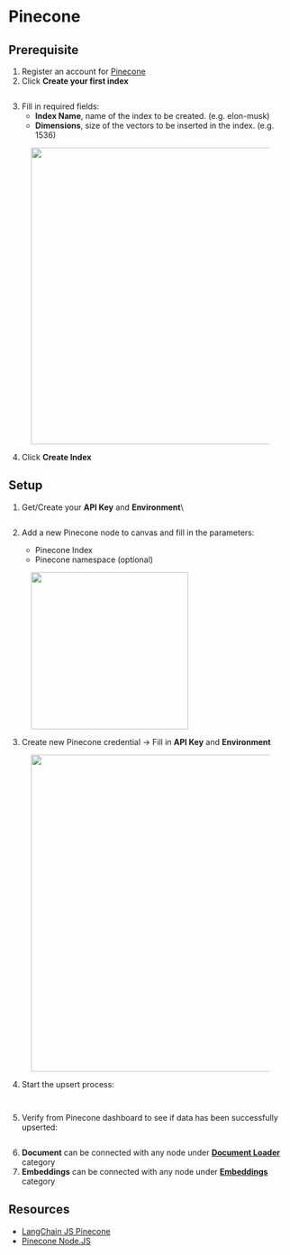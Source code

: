 # Pinecone

## Prerequisite

1. Register an account for [Pinecone](https://www.pinecone.io/)
2. Click **Create your first index**

<figure><img src="../../../.gitbook/assets/image (26).png" alt=""><figcaption></figcaption></figure>

3. Fill in required fields:
   * **Index Name**, name of the index to be created. (e.g. elon-musk)
   * **Dimensions**, size of the vectors to be inserted in the index. (e.g. 1536)

<figure><img src="../../../.gitbook/assets/image (33).png" alt="" width="527"><figcaption></figcaption></figure>

4. Click **Create Index**

## Setup

1.  Get/Create your **API Key** and **Environment**\\

    <figure><img src="../../../.gitbook/assets/image (35).png" alt=""><figcaption></figcaption></figure>
2. Add a new Pinecone node to canvas and fill in the parameters:
   * Pinecone Index
   * Pinecone namespace (optional)

<figure><img src="../../../.gitbook/assets/image (1) (1) (1) (1) (1) (1) (1) (1) (1) (1) (1) (1) (1).png" alt="" width="279"><figcaption></figcaption></figure>

3. Create new Pinecone credential -> Fill in **API Key** and **Environment**

<figure><img src="../../../.gitbook/assets/image (2) (1) (1) (1) (1) (1) (1) (1) (1) (1) (1) (1).png" alt="" width="563"><figcaption></figcaption></figure>

4. Start the upsert process:

<figure><img src="../../../.gitbook/assets/Untitled (1) (1).png" alt=""><figcaption></figcaption></figure>

<figure><img src="../../../.gitbook/assets/image (4) (1) (1) (1) (1) (1) (1) (1) (1) (1).png" alt=""><figcaption></figcaption></figure>

5. Verify from Pinecone dashboard to see if data has been successfully upserted:

<figure><img src="../../../.gitbook/assets/image (5) (1) (1) (1) (1) (1) (1) (1) (1) (1).png" alt=""><figcaption></figcaption></figure>

6. **Document** can be connected with any node under [**Document Loader**](../document-loaders/) category
7. **Embeddings** can be connected with any node under [**Embeddings** ](../embeddings/)category

## Resources

* [LangChain JS Pinecone](https://js.langchain.com/docs/modules/indexes/vector\_stores/integrations/pinecone)
* [Pinecone Node.JS](https://docs.pinecone.io/docs/node-client)

